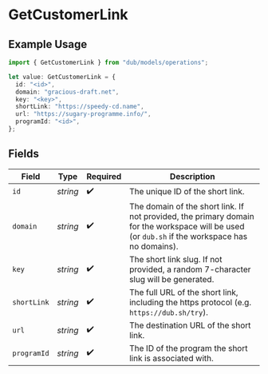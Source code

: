 # GetCustomerLink

## Example Usage

```typescript
import { GetCustomerLink } from "dub/models/operations";

let value: GetCustomerLink = {
  id: "<id>",
  domain: "gracious-draft.net",
  key: "<key>",
  shortLink: "https://speedy-cd.name",
  url: "https://sugary-programme.info/",
  programId: "<id>",
};
```

## Fields

| Field                                                                                                                                           | Type                                                                                                                                            | Required                                                                                                                                        | Description                                                                                                                                     |
| ----------------------------------------------------------------------------------------------------------------------------------------------- | ----------------------------------------------------------------------------------------------------------------------------------------------- | ----------------------------------------------------------------------------------------------------------------------------------------------- | ----------------------------------------------------------------------------------------------------------------------------------------------- |
| `id`                                                                                                                                            | *string*                                                                                                                                        | :heavy_check_mark:                                                                                                                              | The unique ID of the short link.                                                                                                                |
| `domain`                                                                                                                                        | *string*                                                                                                                                        | :heavy_check_mark:                                                                                                                              | The domain of the short link. If not provided, the primary domain for the workspace will be used (or `dub.sh` if the workspace has no domains). |
| `key`                                                                                                                                           | *string*                                                                                                                                        | :heavy_check_mark:                                                                                                                              | The short link slug. If not provided, a random 7-character slug will be generated.                                                              |
| `shortLink`                                                                                                                                     | *string*                                                                                                                                        | :heavy_check_mark:                                                                                                                              | The full URL of the short link, including the https protocol (e.g. `https://dub.sh/try`).                                                       |
| `url`                                                                                                                                           | *string*                                                                                                                                        | :heavy_check_mark:                                                                                                                              | The destination URL of the short link.                                                                                                          |
| `programId`                                                                                                                                     | *string*                                                                                                                                        | :heavy_check_mark:                                                                                                                              | The ID of the program the short link is associated with.                                                                                        |